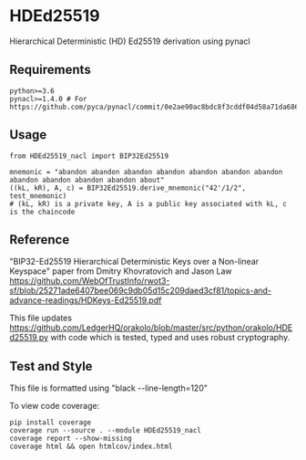 # HDEd25519

Hierarchical Deterministic (HD) Ed25519 derivation using pynacl

## Requirements

    python>=3.6
    pynacl>=1.4.0 # For https://github.com/pyca/pynacl/commit/0e2ae90ac8bdc8f3cddf04d58a71da68678e6816

## Usage

```
from HDEd25519_nacl import BIP32Ed25519

mnemonic = "abandon abandon abandon abandon abandon abandon abandon abandon abandon abandon abandon about"
((kL, kR), A, c) = BIP32Ed25519.derive_mnemonic("42'/1/2", test_mnemonic)
# (kL, kR) is a private key, A is a public key associated with kL, c is the chaincode
```

## Reference
"BIP32-Ed25519 Hierarchical Deterministic Keys over a Non-linear Keyspace" paper
from Dmitry Khovratovich and Jason Law
https://github.com/WebOfTrustInfo/rwot3-sf/blob/25271ade6407bee069c9db05d15c209daed3cf81/topics-and-advance-readings/HDKeys-Ed25519.pdf

This file updates https://github.com/LedgerHQ/orakolo/blob/master/src/python/orakolo/HDEd25519.py
with code which is tested, typed and uses robust cryptography.

## Test and Style

This file is formatted using "black --line-length=120"

To view code coverage:

```
pip install coverage
coverage run --source . --module HDEd25519_nacl
coverage report --show-missing
coverage html && open htmlcov/index.html
```
